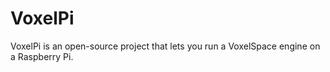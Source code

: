 # VoxelPi
VoxelPi is an open-source project that lets you run a VoxelSpace engine on a Raspberry Pi.
